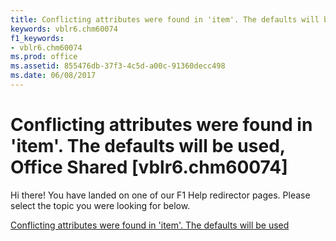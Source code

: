 ```yaml
---
title: Conflicting attributes were found in 'item'. The defaults will be used, Office Shared [vblr6.chm60074]
keywords: vblr6.chm60074
f1_keywords:
- vblr6.chm60074
ms.prod: office
ms.assetid: 855476db-37f3-4c5d-a00c-91360decc498
ms.date: 06/08/2017
---
```



# Conflicting attributes were found in 'item'. The defaults will be used, Office Shared [vblr6.chm60074]

Hi there! You have landed on one of our F1 Help redirector pages. Please select the topic you were looking for below.

[Conflicting attributes were found in 'item'. The defaults will be used](http://msdn.microsoft.com/library/aff35cb5-ba98-9649-bd66-cecd0b3d7cf9%28Office.15%29.aspx)

